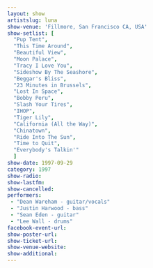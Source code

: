 ```yaml
---
layout: show
artistslug: luna
show-venue: 'Fillmore, San Francisco CA, USA'
show-setlist: [
  "Pup Tent",
  "This Time Around",
  "Beautiful View",
  "Moon Palace",
  "Tracy I Love You",
  "Sideshow By The Seashore",
  "Beggar's Bliss",
  "23 Minutes in Brussels",
  "Lost In Space",
  "Bobby Peru",
  "Slash Your Tires",
  "IHOP",
  "Tiger Lily",
  "California (All the Way)",
  "Chinatown",
  "Ride Into The Sun",
  "Time to Quit",
  "Everybody's Talkin'"
  ]
show-date: 1997-09-29
category: 1997
show-radio: 
show-lastfm: 
show-cancelled: 
performers: 
 - "Dean Wareham - guitar/vocals"
 - "Justin Harwood - bass"
 - "Sean Eden - guitar"
 - "Lee Wall - drums"
facebook-event-url: 
show-poster-url: 
show-ticket-url: 
show-venue-website: 
show-additional: 
---
```


